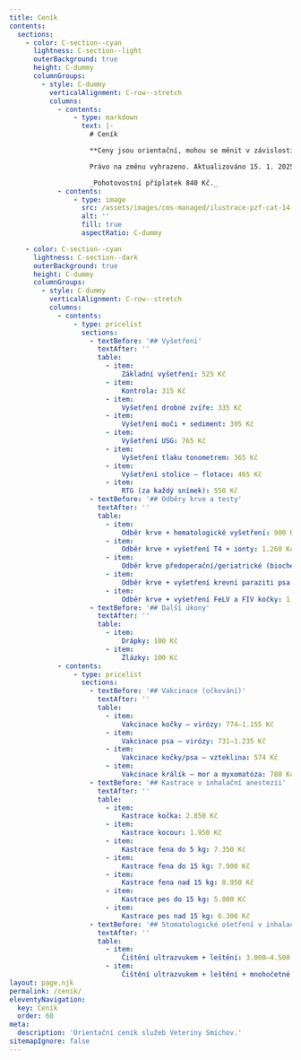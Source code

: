 ```yaml
---
title: Ceník
contents:
  sections:
    - color: C-section--cyan
      lightness: C-section--light
      outerBackground: true
      height: C-dummy
      columnGroups:
        - style: C-dummy
          verticalAlignment: C-row--stretch
          columns:
            - contents:
                - type: markdown
                  text: |-
                    # Ceník

                    **Ceny jsou orientační, mohou se měnit v závislosti na hmotnosti a stavu pacienta.**

                    Právo na změnu vyhrazeno. Aktualizováno 15. 1. 2025.

                    _Pohotovostní příplatek 840 Kč._
            - contents:
                - type: image
                  src: /assets/images/cms-managed/ilustrace-pzf-cat-14.min.svg
                  alt: ''
                  fill: true
                  aspectRatio: C-dummy

    - color: C-section--cyan
      lightness: C-section--dark
      outerBackground: true
      height: C-dummy
      columnGroups:
        - style: C-dummy
          verticalAlignment: C-row--stretch
          columns:
            - contents:
                - type: pricelist
                  sections:
                    - textBefore: '## Vyšetření'
                      textAfter: ''
                      table:
                        - item:
                            Základní vyšetření: 525 Kč
                        - item:
                            Kontrola: 315 Kč
                        - item:
                            Vyšetření drobné zvíře: 335 Kč
                        - item:
                            Vyšetření moči + sediment: 395 Kč
                        - item:
                            Vyšetření USG: 765 Kč
                        - item:
                            Vyšetření tlaku tonometrem: 365 Kč
                        - item:
                            Vyšetření stolice – flotace: 465 Kč
                        - item:
                            RTG (za každý snímek): 550 Kč
                    - textBefore: '## Odběry krve a testy'
                      textAfter: ''
                      table:
                        - item:
                            Odběr krve + hematologické vyšetření: 900 Kč
                        - item:
                            Odběr krve + vyšetření T4 + ionty: 1.260 Kč
                        - item:
                            Odběr krve předoperační/geriatrické (biochemie, hematologie, ionty, T4, SDMA, proBNP): 4.020 Kč
                        - item:
                            Odběr krve + vyšetření krevní paraziti psa: 1.225 Kč
                        - item:
                            Odběr krve + vyšetření FeLV a FIV kočky: 1.165 Kč
                    - textBefore: '## Další úkony'
                      textAfter: ''
                      table:
                        - item:
                            Drápky: 100 Kč
                        - item:
                            Žlázky: 100 Kč
            - contents:
                - type: pricelist
                  sections:
                    - textBefore: '## Vakcinace (očkování)'
                      textAfter: ''
                      table:
                        - item:
                            Vakcinace kočky – virózy: 774–1.155 Kč
                        - item:
                            Vakcinace psa – virózy: 731–1.235 Kč
                        - item:
                            Vakcinace kočky/psa – vzteklina: 574 Kč
                        - item:
                            Vakcinace králík – mor a myxomatóza: 780 Kč
                    - textBefore: '## Kastrace v inhalační anestezii'
                      textAfter: ''
                      table:
                        - item:
                            Kastrace kočka: 2.850 Kč
                        - item:
                            Kastrace kocour: 1.950 Kč
                        - item:
                            Kastrace fena do 5 kg: 7.350 Kč
                        - item:
                            Kastrace fena do 15 kg: 7.900 Kč
                        - item:
                            Kastrace fena nad 15 kg: 8.950 Kč
                        - item:
                            Kastrace pes do 15 kg: 5.800 Kč
                        - item:
                            Kastrace pes nad 15 kg: 6.300 Kč
                    - textBefore: '## Stomatologické ošetření v inhalační anestezii'
                      textAfter: ''
                      table:
                        - item:
                            Čištění ultrazvukem + leštění: 3.000–4.500 Kč
                        - item:
                            Čištění ultrazvukem + leštění + mnohočetné extrakce pes nebo kočka: 9.000–15.000 Kč
layout: page.njk
permalink: /cenik/
eleventyNavigation:
  key: Ceník
  order: 60
meta:
  description: 'Orientační ceník služeb Veteriny Smíchov.'
sitemapIgnore: false
---
```

